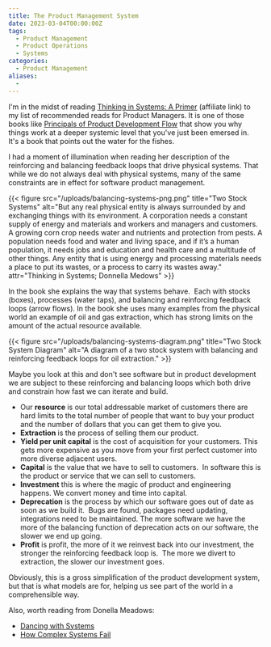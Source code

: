 ```yaml
---
title: The Product Management System
date: 2023-03-04T00:00:00Z
tags:
  - Product Management
  - Product Operations
  - Systems
categories:
  - Product Management
aliases:
  -
---
```

I'm in the midst of reading <a target="_blank" rel="noopener" href="https://bookshop.org/a/8319/9781603580557">Thinking in Systems: A Primer</a>&nbsp;(affiliate link) to my list of recommended reads for Product Managers. It is one of those books like <a target="_blank" rel="noopener" href="https://openlibrary.org/books/OL26120187M/The_Principles_of_Product_Development_Flow">Principals of Product Development Flow</a> that show you why things work at a deeper systemic level that you've just been emersed in.&nbsp; It's a book that points out the water for the fishes.&nbsp;&nbsp;

I had a moment of illumination when reading her description of the reinforcing and balancing feedback loops that drive physical systems. That while we do not always deal with physical systems, many of the same constraints are in effect for software product management.

{{< figure src="/uploads/balancing-systems-png.png" title="Two Stock Systems" alt="But any real physical entity is always surrounded by and exchanging things with its environment. A corporation needs a constant supply of energy and materials and workers and managers and customers. A growing corn crop needs water and nutrients and protection from pests. A population needs food and water and living space, and if it’s a human population, it needs jobs and education and health care and a multitude of other things. Any entity that is using energy and processing materials needs a place to put its wastes, or a process to carry its wastes away." attr="Thinking in Systems; Donnella Medows" >}}

In the book she explains the way that systems behave.&nbsp; Each with stocks (boxes), processes (water taps), and balancing and reinforcing feedback loops (arrow flows). In the book she uses many examples from the physical world an example of oil and gas extraction, which has strong limits on the amount of the actual resource available. &nbsp;

{{< figure src="/uploads/balancing-systems-diagram.png" title="Two Stock System Diagram" alt="A diagram of a two stock system with balancing and reinforcing feedback loops for oil extraction." >}}

Maybe you look at this and don't see software but in product development we are subject to these reinforcing and balancing loops which both drive and constrain how fast we can iterate and build.&nbsp;&nbsp;

* Our&nbsp;**resource**&nbsp;is our total addressable market of customers there are hard limits to the total number of people that want to buy your product and the number of dollars that you can get them to give you.
* **Extraction**&nbsp;is the process of selling them our product.&nbsp;
* **Yield per unit capital**&nbsp;is the cost of acquisition for your customers. This gets more expensive as you move from your first perfect customer into more diverse adjacent users. &nbsp;&nbsp;
* **Capital**&nbsp;is the value that we have to sell to customers.&nbsp; In software this is the product or service that we can sell to customers.&nbsp;
* **Investment**&nbsp;this is where the magic of product and engineering happens. We convert money and time into capital. &nbsp;
* **Deprecation**&nbsp;is the process by which our software goes out of date as soon as we build it.&nbsp; Bugs are found, packages need updating, integrations need to be maintained. The more software we have the more of the balancing function of deprecation acts on our software, the slower we end up going.
* ​​​​​​**Profit**&nbsp;is profit, the more of it we reinvest back into our investment, the stronger the reinforcing feedback loop is.&nbsp; The more we divert to extraction, the slower our investment goes.&nbsp;

Obviously, this is a gross simplification of the product development system, but that is what models are for, helping us see part of the world in a comprehensible way.

Also, worth reading from Donella Meadows:

* <a target="_blank" rel="noopener" href="http://donellameadows.org/archives/dancing-with-systems/">Dancing with Systems</a>
* [How Complex Systems Fail](https://how.complexsystems.fail/)